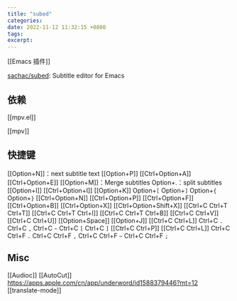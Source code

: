```yaml
---
title: "subed"
categories: 
date: 2022-11-12 11:32:15 +0800
tags: 
excerpt: 
---
```


[[Emacs 插件]]

[sachac/subed](https://github.com/sachac/subed): Subtitle editor for Emacs

## 依赖

[[mpv.el]]

[[mpv]]


## 快捷键

[[Option+N]]：next subtitle text
[[Option+P]]
[[Ctrl+Option+A]]
[[Ctrl+Option+E]]
[[Option+M]]：Merge subtitles
Option+.：split subtitles
[[Option+I]]
[[Ctrl+Option+I]]
[[Option+K]]
Option+`[`
Option+`]`
Option+`{`
Option+`}`
[[Ctrl+Option+N]]
[[Ctrl+Option+P]]
[[Ctrl+Option+F]]
[[Ctrl+Option+B]]
[[Ctrl+Option+X]]
[[Ctrl+Option+Shift+X]]
[[Ctrl+C Ctrl+T Ctrl+T]]
[[Ctrl+C Ctrl+T Ctrl+I]]
[[Ctrl+C Ctrl+T Ctrl+B]]
[[Ctrl+C Ctrl+V]]
[[Ctrl+C Ctrl+U]]
[[Option+Space]]
[[Option+J]]
[[Ctrl+C Ctrl+L]]
Ctrl+C `.`
Ctrl+C `,`
Ctrl+C `~`
Ctrl+C `[`
Ctrl+C `]`
[[Ctrl+C Ctrl+P]]
[[Ctrl+C Ctrl+L]]
Ctrl+C Ctrl+F `.`
Ctrl+C Ctrl+F `,`
Ctrl+C Ctrl+F `~`
Ctrl+C Ctrl+F `;`

## Misc

[[Audioc]]
[[AutoCut]]
https://apps.apple.com/cn/app/underword/id1588379446?mt=12
[[translate-mode]]

